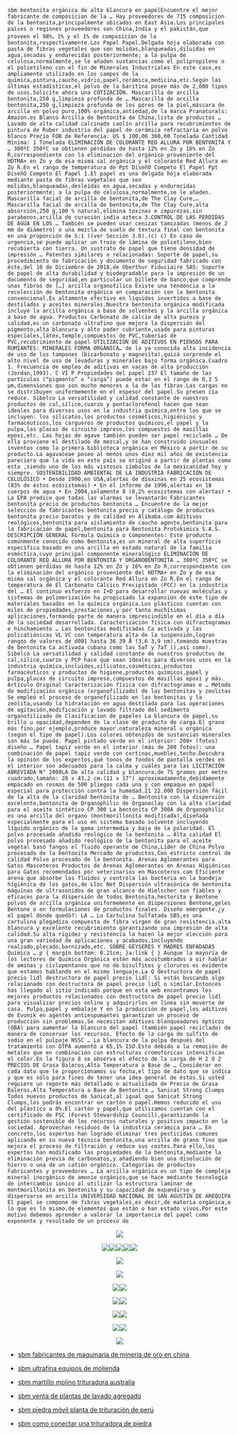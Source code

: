 
```
sbm bentonita orgánica de alta blancura en papelEncuentre el mejor fabricante de composicion de la … Hay proveedores de 715 composicion de la bentonita,principalmente ubicados en East Asia.Los principales países o regiones proveedores son China,India y el pakistán,que proveen el 98%，1% y el 1% de composicion de la bentonita,respectivamente.Los Papel Papel.Delgada hoja elaborada con pasta de fibras vegetales que son molidas,blanqueadas,diluidas en agua,secadas y endurecidas posteriormente; a la pulpa de celulosa,normalmente,se le añaden sustancias como el polipropileno o el polietileno con el fin de Minerales Industriales En este caso,es ampliamente utilizado en los campos de la química,pintura,caucho,vidrio,papel,cerámica,medicina,etc.Según las últimas estadísticas,el polvo de la baritina posee más de 2,000 tipos de usos.Solicite ahora una COTIZACIÓN. Mascarilla de arcilla bentonita,250 g,limpieza profunda de … Mascarilla de arcilla bentonita,250 g,limpieza profunda de los poros de la piel,máscara de arcilla en polvo puro,100% orgánica,antiedad,de la marca Pranaturals: Amazon.es Blanco Arcilla de Bentonita de China,lista de productos … Lavado de alta calidad calcinado caolín arcilla para recubrimientos de pintura de Ruber industria del papel de cerámica refractaria en polvo blanco Precio FOB de Referencia: US $ 100,00 360,00 Tonelada Cantidad Mínima: 1 Tonelada ELIMINACIÓN DE COLORANTE RED ALLURA POR BENTONITA Y … 300ºC 350ºC se obtienen pérdidas de hasta 12% en Zo y 16% en Zo R,correspondiente con la eliminación del orgánico proveniente del HDTMA+ en Zo y de esa misma sal orgánica y el colorante Red Allura en Zo R.En el rango de temperatura de Ppt DiseñO Competo El Papel Ppt DiseñO Competo El Papel 1.El papel es una delgada hoja elaborada mediante pasta de fibras vegetales que son molidas,blanqueadas,desleídas en agua,secadas y endurecidas posteriormente; a la pulpa de celulosa,normalmente,se le añaden. Mascarilla facial de arcilla de bentonita,de The Clay Cure,… Mascarilla facial de arcilla de bentonita,de The Clay Cure,alta absorción,250 g,100 % natural,elimina toxinas e impurezas,sin parabenos,arcilla de curación india azteca 3.CONTROL DE LAS PERDIDAS DE AGUA EN LOS … También se pueden usar cenizas tamizadas (menos de 2 mm de diámetro) o una mezcla de suelo de textura final con bentonita en una proporción de 5:1 ((ver Sección 3.6).(c) c) En caso de urgencia,se puede aplicar un trozo de lámina de polietileno,bien recubierta con tierra. Un sustrato de papel que tiene densidad de impresión … Patentes similares o relacionadas: Soporte de papel,su procedimiento de fabricación y documento de seguridad fabricado con éste,del 10 de Diciembre de 2018,de Oberthur Fiduciaire SAS: Soporte de papel de alta durabilidad y biodegradable para la impresión de un documento de seguridad,en particular un billete de banco,que comprende unas fibras de […] arcilla organofilica Existe una tendencia a la recolección de bentonita orgánica en comparación con la bentonita convencional.Es altamente efectivo en líquidos invertidos a base de destilados y aceites minerales.Nuestra bentonita orgánica modificada incluye la arcilla orgánica a base de solventes y la arcilla orgánica a base de agua. Productos Carbonato de calcio de alta pureza y calidad,es un carbonato ultrafino que mejora la dispersión del pigmento,alta blancura y alto poder cubriente,usado para pinturas especiales,látex,temple,compuestos de PVC,tuberías de PVC,recubrimiento de papel UTILIZACIÓN DE ADITIVOS EN PIENSOS PARA RUMIANTES: MINERALES FORMA ORGÁNICA… de la ya conocida alta incidencia de uso de los tampones (bicarbonato y magnesita),quizá sorprende el alto nivel de uso de levaduras y minerales bajo forma orgánica.Cuadro 1. Frecuencia de empleo de aditivos en vacas de alta producción (Jordan,1993). C VI P Propiedades del papel 237 El tamaño de las partículas (“pigmento” o “carga”) puede estar en el rango de 0,3 5 μm,dimensiones que son mucho menores a la de las fibras.Las cargas no se distribuyen uniformemente en el espesor del papel.Su presen cia reduce. Sibelco La versatilidad y calidad constante de nuestros productos de cal,sílice,cuarzo y pentaclorofenol hacen que sean ideales para diversos usos en la industria química,entre los que se incluyen: los silicatos,los productos cosméticos,higiénicos y farmacéuticos,los cargueros de productos químicos,el papel y la pulpa,las placas de circuito impreso,los compuestos de masillas epoxi,etc. Las hojas de agave también pueden ser papel reciclado … De ella proviene el destilado de mezcal,y se han construido inusuales inventos como la primera biblioteca orgánica en México a partir de su producto.La agavaceae posee al menos unos diez mil años de existencia pareciera que la vida en este país se originó a partir de plantas como esta ,siendo uno de los más vistosos símbolos de la mexicanidad hoy y siempre. SOSTENIBILIDAD AMBIENTAL DE LA INDUSTRIA FABRICACIÓN DE CELULÓSICO • Desde 1990,en USA,alertas de dioxinas en 25 ecosistemas (83% de estos ecosistemas) • En el informe de 1996,alertas en 18 cuerpos de agua • En 2004,solamente 8 (0,2% ecosistemas con alertas) • La EPA predice que todas las alarmas se levantarán Fabricantes bentonita precio de productos bentonita … Encuentre de la mejor selección de fabricantes bentonita precio y catálogo de productos bentonita precio baratos y de calidad en Alibaba.com Aditivos reológicos,bentonita para aislamiento de caucho agente,bentonita para la fabricación de papel,bentonita para Bentonita Protokimica S.A.S. DESCRIPCIÓN GENERAL Fórmula Química o Componentes: Este producto comúnmente conocido como Bentonita,es un mineral de alta superficie específica basado en una arcilla en estado natural de la familia esméctica,cuyo principal componente mineralógico ELIMINACIÓN DE COLORANTE RED ALLURA POR BENTONITA Y ORGANOBENTONITA … 300ºC 350ºC se obtienen pérdidas de hasta 12% en Zo y 16% en Zo R,correspondiente con la eliminación del orgánico proveniente del HDTMA+ en Zo y de esa misma sal orgánica y el colorante Red Allura en Zo R.En el rango de temperatura de El Carbonato Cálcico Precipitado (PCC) en la industria del … El continuo esfuerzo en I+D para desarrollar nuevas moléculas y sistemas de polimerización ha propiciado la expansión de este tipo de materiales basados en la química orgánica.Los plásticos cuentan con miles de propiedades,prestaciones,y por tanto muchísimas aplicaciones,formando parte de manera imprescindible en el día a día de la sociedad desarrollada. Caracterización física con difractogramas e hinchamiento … Las bentonitas modificadas Ca activada y las policatiónicas VL VC con temperatura alta de la suspensión,logran rangos de valores de d001 hasta 36 39 Å (3,6 3,9 nm),tomando muestras de bentonita Ca activada cubana como las 5aT y 7aT (),así como). Sibelco La versatilidad y calidad constante de nuestros productos de cal,sílice,cuarzo y PCP hace que sean ideales para diversos usos en la industria química,incluidos,silicatos,cosméticos,productos farmacéuticos y productos de higiene,productos químicos,papel y pulpa,placas de circuito impreso,compuestos de masillas epoxi y más. Artículo Original Caracterización física con difractogramas e … Método de modificación orgánica (organofilizado) de las bentonitas y zeolitas Se empleó el proceso de organofilizado en las bentonitas y la zeolita,usando la hidratación en agua destilada para las operaciones de agitación,modificación y lavado filtrado del sedimento organofilizado de Clasificacion de papeles La blancura de papel,su brillo u opacidad,dependen de la clase de producto de carga.El grano más fino,por ejemplo,produce mayor.naturaleza mineral u orgánica (según el tipo de papel).Los colores obtenidos de sustancias minerales son más Se puede. Papel pintado verde en el interior: 200+ (fotos) diseño … Papel tapiz verde en el interior (más de 200 fotos): una combinación de papel tapiz verde con cortinas,muebles,techo.Descubra la opinión de los expertos,qué tonos de fondos de pantalla verdes en el interior son adecuados para la calma y cuáles para las LICITACIÓN ABREVIADA N° 2008LA De alta calidad y blancura,de 75 gramos por metro cuadrado,tamaño: 28 x 43,2 cm.(11 x 17") aproximadamente,debidamente empacado en resmas de 500 pliegos cada una y con empaque en papel especial para protección contra la humedad.21 22.000 Dispersión fácil de la alta de la claridad bentonita de … Bentonita con la dispersión excelente,bentonita de Organophilic de Organoclay con la alta claridad para el aceite sintético CP 300 La bentonita CP 300A de Organophilic es una arcilla del organo (montmorillonita modificada),diseñada especialmente para el uso en sistema basado solvente incluyendo líquido orgánico de la gama intermedia y baja de la polaridad. El polvo procesado añadido reológico de la bentonita … Alta calidad El polvo procesado añadido reológico de la bentonita para el aceite vegetal basó fangos el fluido operante de China,Líder de China Polvo procesado de la bentonita Mercado de productos,Con estricto control de calidad Polvo procesado de la bentonita. Arenas Aglomerantes para Gatos Mascoteros Productos de Arenas Aglomerantes en Arenas Higiénicas para Gatos recomendados por veterinarios en Mascoteros.com Eficiente arena que absorbe los fluidos y controla las bacteria en la bandeja higiénica de los gatos,de Lloc Net Dispersión ultrasónica de bentonita máquinas de ultrasonidos de gran alcance de Hielscher son fiables y eficaces para la dispersión de todos Bentonita,hectorita y Bentone polvos de arcilla orgánica uniformemente en dispersiones Bentone,geles Bentone o en formulaciones de productos finales. Diseño emergente.¿y el papel dónde quedó?: LA … La Cartulina Sulfatada SBS,es una cartulina plegadiza compuesta de fibra virgen de gran resistencia,alta blancura y excelente recubrimiento garantizando una impresión de alta calidad.Su alta rigidez y resistencia la hacen la mejor elección para una gran variedad de aplicaciones y acabados,incluyendo realzado,plecado,barnizado,etc. SOBRE GEYSERES Y MADRES ENFADADAS Química … p { margin bottom: 0.21cm; }a:link { } Aunque la mayoría de los lectores de Química Orgánica estén más acostumbrados a oir hablar de aminas y ciclopentanos que no de bisulfitos y cloruros es evidente que estamos hablando en el mismo lenguaje.La Q destructora de papel precio lidl destructora de papel precio lidl: Si estás buscando algo relacionado con destructora de papel precio lidl o similar.Entonces has llegado al sitio indicado porque en esta web encontramos los mejores productos relacionados con destructora de papel precio lidl para visualizar precios online y adquirirlos en linea sin moverte de casa. Pulpa,papel y embalaje Y en la producción de papel,los aditivos de Evonik en agentes antiespumantes garantizan un proceso de producción sin problemas.Se necesitan aditivos blanqueadores ópticos (OBA) para aumentar la blancura del papel (también papel reciclado) de manera de conservar los recursos. Efecto de la carga de sulfito de sodio en el pulpaje NSSC … La blancura de la pulpa después del tratamiento con DTPA aumentó a 65,1% ISO.Esto debido a la remoción de metales que en combinación con estructuras cromofóricas intensifican el color.En la figura 8 se observa el efecto de la carga de H 2 O 2 PRECIOS DE Grasa Baleros,Alta Temperatura a Base de … Considerar en cada dato que le proporcionamos su fecha,el tipo de dato que se indica y que es sólo para fines de tener una idea general de éstos.Si usted requiere un reporte más detallado o actualizado de Precio de Grasa Baleros,Alta Temperatura a Base de Bentonita … Sanicat Strong Clumps Todos nuevos productos de Sanicat,al igual que Sanicat Strong Clumps,los podrás encontrar en cartón o papel.Hemos reducido el uso del plástico a 0%.El cartón y papel,que utilizamos cuentan con el certificado de FSC (Forest Stewardship Council),garantizando la gestión sostenible de los recursos naturales y positivo impacto en la sociedad. Aprovechan residuos de la industria cerámica para … En concreto,los expertos han logrado eliminar tres pesticidas comunes aplicando en su nueva técnica bentonita,una arcilla de grano fino que mejora el proceso de filtración y reduce sus costes.Para ello,los expertos han modificado las propiedades de la bentonita,mediante la eliminación previa de carbonatos,y añadiendo bien una disolución de hierro o una de un catión orgánico. Categorías de productos Fabricantes y proveedores … La arcilla orgánica es un tipo de complejo mineral inorgánico de amonio orgánico,que se hace mediante tecnología de intercambio iónico al utilizar la estructura laminar de montmorillonita en bentonita y su capacidad de expandirse y dispersarse en arcilla UNIVERSIDAD NACIONAL DE SAN AGUSTÍN DE AREQUIPA El papel se compone de fibras vegetales,es decir,de materia orgánica,o lo que es lo mismo,de elementos que están o han estado vivos.Por este motivo debemos aprender a valorar la importancia del papel como exponente y resultado de un proceso de 
```

<div align="center">

<a href="https://es-crusher.shibang-china.com/github&k=sbm+bentonita+org%C3%A1nica+de+alta+blancura+en+papel"><img src="https://static.shibang-china.com/es/crusher/logo.jpg"></a>

<a href="https://es-crusher.shibang-china.com/github&k=sbm+bentonita+org%C3%A1nica+de+alta+blancura+en+papel"><img src="https://static.shibang-china.com/es/crusher/index.jpg"></a><a href="https://es-crusher.shibang-china.com/material.htmlgithub&k=sbm+bentonita+org%C3%A1nica+de+alta+blancura+en+papel"><img src="https://static.shibang-china.com/es/crusher/material.jpg"></a><a href="https://es-crusher.shibang-china.com/application.htmlgithub&k=sbm+bentonita+org%C3%A1nica+de+alta+blancura+en+papel"><img src="https://static.shibang-china.com/es/crusher/application.jpg"></a><a href="https://es-crusher.shibang-china.com/aboutus.htmlgithub&k=sbm+bentonita+org%C3%A1nica+de+alta+blancura+en+papel"><img src="https://static.shibang-china.com/es/crusher/aboutus.jpg"></a><a href="https://es-crusher.shibang-china.com/contact.htmlgithub&k=sbm+bentonita+org%C3%A1nica+de+alta+blancura+en+papel"><img src="https://static.shibang-china.com/es/crusher/contact.jpg"></a>

<a href="https://es-crusher.shibang-china.com/github&k=sbm+bentonita+org%C3%A1nica+de+alta+blancura+en+papel"><img src="https://static.shibang-china.com/es/crusher/banner.jpg"></a>

<a href="https://swt.shibang-china.com/github&k=sbm+bentonita+org%C3%A1nica+de+alta+blancura+en+papel"><img src="https://static.shibang-china.com/es/crusher/text.jpg"></a>

<a href="https://swt.shibang-china.com/github&k=sbm+bentonita+org%C3%A1nica+de+alta+blancura+en+papel"><img src="https://static.shibang-china.com/es/crusher/chat.jpg"></a><a href="https://es-crusher.shibang-china.com/contact.htmlgithub&k=sbm+bentonita+org%C3%A1nica+de+alta+blancura+en+papel"><img src="https://static.shibang-china.com/es/crusher/message.jpg"></a>

<a href="https://es-crusher.shibang-china.com/products/pe.htmlgithub&k=sbm+bentonita+org%C3%A1nica+de+alta+blancura+en+papel"><img src="https://static.shibang-china.com/es/crusher/pe.jpg"></a><a href="https://es-crusher.shibang-china.com/products/pf.htmlgithub&k=sbm+bentonita+org%C3%A1nica+de+alta+blancura+en+papel"><img src="https://static.shibang-china.com/es/crusher/pf.jpg"></a>

<a href="https://es-crusher.shibang-china.com/products/hpt.htmlgithub&k=sbm+bentonita+org%C3%A1nica+de+alta+blancura+en+papel"><img src="https://static.shibang-china.com/es/crusher/hpt.jpg"></a><a href="https://es-crusher.shibang-china.com/products/vsi.htmlgithub&k=sbm+bentonita+org%C3%A1nica+de+alta+blancura+en+papel"><img src="https://static.shibang-china.com/es/crusher/vsi.jpg"></a>

<a href="https://es-crusher.shibang-china.com/products/klv.htmlgithub&k=sbm+bentonita+org%C3%A1nica+de+alta+blancura+en+papel"><img src="https://static.shibang-china.com/es/crusher/klv.jpg"></a><a href="https://es-crusher.shibang-china.com/products/portable.htmlgithub&k=sbm+bentonita+org%C3%A1nica+de+alta+blancura+en+papel"><img src="https://static.shibang-china.com/es/crusher/portable.jpg"></a>

<a href="https://swt.shibang-china.com/github&k=sbm+bentonita+org%C3%A1nica+de+alta+blancura+en+papel"><img src="https://static.shibang-china.com/es/crusher/case.jpg"></a>

</div>


* [sbm fabricantes de maquinaria de minería de oro en china](sbm%20fabricantes%20de%20maquinaria%20de%20miner%C3%ADa%20de%20oro%20en%20china.md)

* [sbm ultrafina equipos de molienda](sbm%20ultrafina%20equipos%20de%20molienda.md)

* [sbm martillo molino trituradora australia](sbm%20martillo%20molino%20trituradora%20australia.md)

* [sbm venta de plantas de lavado agregado](sbm%20venta%20de%20plantas%20de%20lavado%20agregado.md)

* [sbm piedra móvil planta de trituración de perú](sbm%20piedra%20m%C3%B3vil%20planta%20de%20trituraci%C3%B3n%20de%20per%C3%BA.md)

* [sbm como conectar una trituradora de piedra](sbm%20como%20conectar%20una%20trituradora%20de%20piedra.md)